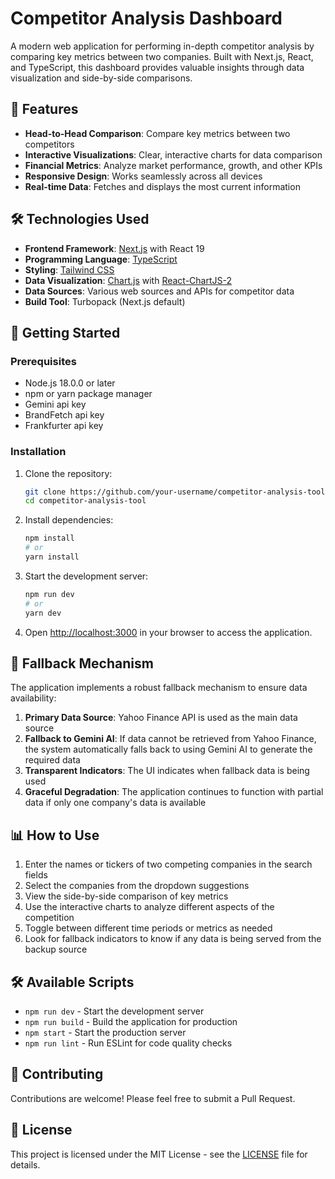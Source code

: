 # Competitor Analysis Dashboard

A modern web application for performing in-depth competitor analysis by comparing key metrics between two companies. Built with Next.js, React, and TypeScript, this dashboard provides valuable insights through data visualization and side-by-side comparisons.

## 🚀 Features

- **Head-to-Head Comparison**: Compare key metrics between two competitors
- **Interactive Visualizations**: Clear, interactive charts for data comparison
- **Financial Metrics**: Analyze market performance, growth, and other KPIs
- **Responsive Design**: Works seamlessly across all devices
- **Real-time Data**: Fetches and displays the most current information

## 🛠️ Technologies Used

- **Frontend Framework**: [Next.js](https://nextjs.org/) with React 19
- **Programming Language**: [TypeScript](https://www.typescriptlang.org/)
- **Styling**: [Tailwind CSS](https://tailwindcss.com/)
- **Data Visualization**: [Chart.js](https://www.chartjs.org/) with [React-ChartJS-2](https://react-chartjs-2.js.org/)
- **Data Sources**: Various web sources and APIs for competitor data
- **Build Tool**: Turbopack (Next.js default)

## 🚀 Getting Started

### Prerequisites

- Node.js 18.0.0 or later
- npm or yarn package manager
- Gemini api key
- BrandFetch api key
- Frankfurter api key

### Installation

1. Clone the repository:
   ```bash
   git clone https://github.com/your-username/competitor-analysis-tool.git
   cd competitor-analysis-tool
   ```

2. Install dependencies:
   ```bash
   npm install
   # or
   yarn install
   ```

3. Start the development server:
   ```bash
   npm run dev
   # or
   yarn dev
   ```

4. Open [http://localhost:3000](http://localhost:3000) in your browser to access the application.

## 🔄 Fallback Mechanism

The application implements a robust fallback mechanism to ensure data availability:

1. **Primary Data Source**: Yahoo Finance API is used as the main data source
2. **Fallback to Gemini AI**: If data cannot be retrieved from Yahoo Finance, the system automatically falls back to using Gemini AI to generate the required data
3. **Transparent Indicators**: The UI indicates when fallback data is being used
4. **Graceful Degradation**: The application continues to function with partial data if only one company's data is available

## 📊 How to Use

1. Enter the names or tickers of two competing companies in the search fields
2. Select the companies from the dropdown suggestions
3. View the side-by-side comparison of key metrics
4. Use the interactive charts to analyze different aspects of the competition
5. Toggle between different time periods or metrics as needed
6. Look for fallback indicators to know if any data is being served from the backup source

## 🛠 Available Scripts

- `npm run dev` - Start the development server
- `npm run build` - Build the application for production
- `npm start` - Start the production server
- `npm run lint` - Run ESLint for code quality checks

## 🤝 Contributing

Contributions are welcome! Please feel free to submit a Pull Request.

## 📄 License

This project is licensed under the MIT License - see the [LICENSE](LICENSE) file for details.
